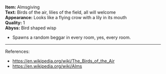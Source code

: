 **Item:** Almsgiving
<br>
**Text:** Birds of the air, lilies of the field, all will welcome
<br>
**Appearance:** Looks like a flying crow with a lily in its mouth
<br>
**Quality:** 1
<br>
**Abyss:** Bird shaped wisp

- Spawns a random beggar in every room, yes, every room.

-----

References:
- https://en.wikipedia.org/wiki/The_Birds_of_the_Air
- https://en.wikipedia.org/wiki/Alms